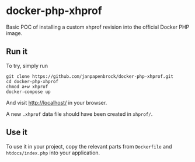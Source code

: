 docker-php-xhprof
=================

Basic POC of installing a custom xhprof revision into the official Docker PHP image.

Run it
-------

To try, simply run

    git clone https://github.com/janpapenbrock/docker-php-xhprof.git
    cd docker-php-xhprof
    chmod a+w xhprof
    docker-compose up
    
And visit [http://localhost/](http://localhost/) in your browser.

A new `.xhprof` data file should have been created in `xhprof/`.

Use it
------

To use it in your project, copy the relevant parts from `Dockerfile` and `htdocs/index.php` into your application.
